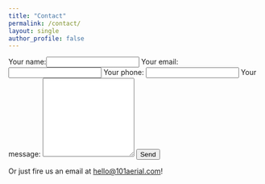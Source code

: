 ```yaml
---
title: "Contact"
permalink: /contact/
layout: single
author_profile: false
---
```


<form action="https://getsimpleform.com/messages?form_api_token=759e2ebdf56d3d14a69cf18872ce7c82" method="post">
  <input type='hidden' name='redirect_to' value='https://101aerial.com/contact_thanks/' />
  Your name:<input type='text' name='client_name' />
  Your email:<input type='text' name='client_email' />
  Your phone: <input type='text' name='client_phone' />
  Your message: <textarea name="message" rows="10"></textarea>
  <button type='submit'>Send</button>
</form>

Or just fire us an email at <a href="mailto:hello@101aerial.com?subject=101 Aerial website enquiry">hello@101aerial.com</a>!
